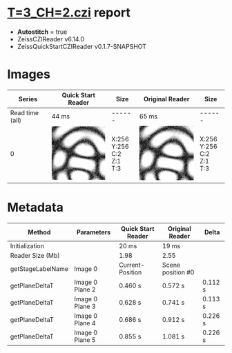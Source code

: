# [T=3_CH=2.czi](https://zenodo.org/record/7015307/files/T%3D3_CH%3D2.czi) report
 - **Autostitch** = true
 - ZeissCZIReader v6.14.0
 - ZeissQuickStartCZIReader v0.1.7-SNAPSHOT

# Images 

| Series            | Quick Start Reader | Size | Original Reader | Size |
|-------------------|--------------------|------|-----------------|------|
| Read time (all)   |44 ms|------|65 ms|------|
|0|![T=3_CH=2.quick_true.flat_true.stitch_true.series_0.jpg](T=3_CH=2/T=3_CH=2.quick_true.flat_true.stitch_true.series_0.jpg)|X:256<br>Y:256<br>C:2<br>Z:1<br>T:3|![T=3_CH=2.quick_false.flat_true.stitch_true.series_0.jpg](T=3_CH=2/T=3_CH=2.quick_false.flat_true.stitch_true.series_0.jpg)|X:256<br>Y:256<br>C:2<br>Z:1<br>T:3|

# Metadata

|  Method            | Parameters       | Quick Start Reader | Original Reader | Delta  |
| -------------------|------------------|--------------------|-----------------|------- |
| Initialization     |                  |20 ms|19 ms|        |
| Reader Size (Mb)     |                  |1.98|2.55|        |
| getStageLabelName| Image 0 | Current-Position| Scene position #0| |
| getPlaneDeltaT| Image 0 Plane 2 |  0.460 s |  0.572 s | 0.112 s |
| getPlaneDeltaT| Image 0 Plane 3 |  0.628 s |  0.741 s | 0.113 s |
| getPlaneDeltaT| Image 0 Plane 4 |  0.686 s |  0.912 s | 0.226 s |
| getPlaneDeltaT| Image 0 Plane 5 |  0.855 s |  1.081 s | 0.226 s |
